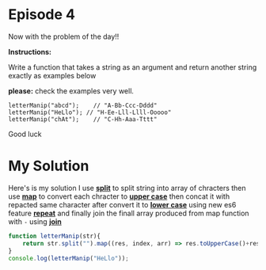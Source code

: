 # Episode 4

Now with the problem of the day!!

**Instructions:**

Write a function that takes a string as an argument and return another string exactly as examples below

**please:** check the examples very well.
```
letterManip("abcd");    // "A-Bb-Ccc-Dddd"
letterManip("HeLlo"); // "H-Ee-Lll-Llll-Ooooo"
letterManip("chAt");    // "C-Hh-Aaa-Tttt"
```

Good luck

# My Solution

Here's is my solution
I use **[split](https://developer.mozilla.org/en-US/docs/Web/JavaScript/Reference/Global_Objects/String/split)** to split string into array of chracters then use **[map](https://developer.mozilla.org/en-US/docs/Web/JavaScript/Reference/Global_Objects/Array/map)** to convert each chracter to **[upper case](https://developer.mozilla.org/en-US/docs/Web/JavaScript/Reference/Global_Objects/String/toUpperCase)** then concat it with repacted same character after convert it to **[lower case](https://developer.mozilla.org/en-US/docs/Web/JavaScript/Reference/Global_Objects/String/toLowerCase)** using new es6 feature **[repeat](https://developer.mozilla.org/en-US/docs/Web/JavaScript/Reference/Global_Objects/String/repeat)** and finally join the finall array produced from map function with `-` using **[join](https://developer.mozilla.org/en-US/docs/Web/JavaScript/Reference/Global_Objects/Array/join)** 

```javascript
function letterManip(str){
	return str.split("").map((res, index, arr) => res.toUpperCase()+res.toLowerCase().repeat(index)).join("-");  
}
console.log(letterManip("HeLlo"));
```
